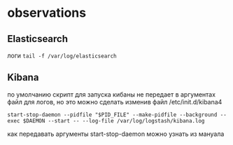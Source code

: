 # observations

## Elasticsearch
   логи 
    ```
    tail -f /var/log/elasticsearch
    ```
## Kibana
  по умолчанию скрипт для запуска кибаны не передает в аргументах файл для логов, 
  но это можно сделать изменив файл /etc/init.d/kibana4
  ```
start-stop-daemon --pidfile "$PID_FILE" --make-pidfile --background --exec $DAEMON --start -- --log-file /var/log/logstash/kibana.log

  ```
  
  как передавать аргументы start-stop-daemon можно узнать из мануала
